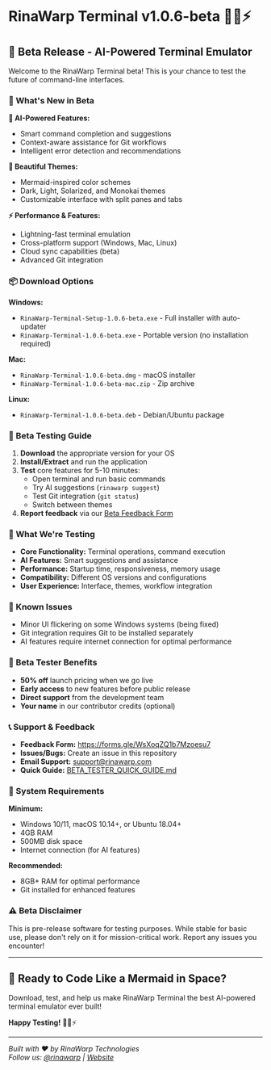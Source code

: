 # RinaWarp Terminal v1.0.6-beta 🧜‍♀️⚡

## 🎉 Beta Release - AI-Powered Terminal Emulator

Welcome to the RinaWarp Terminal beta! This is your chance to test the future of command-line interfaces.

### 🚀 What's New in Beta

**🤖 AI-Powered Features:**
- Smart command completion and suggestions
- Context-aware assistance for Git workflows
- Intelligent error detection and recommendations

**🎨 Beautiful Themes:**
- Mermaid-inspired color schemes
- Dark, Light, Solarized, and Monokai themes
- Customizable interface with split panes and tabs

**⚡ Performance & Features:**
- Lightning-fast terminal emulation
- Cross-platform support (Windows, Mac, Linux)
- Cloud sync capabilities (beta)
- Advanced Git integration

### 📦 Download Options

**Windows:**
- `RinaWarp-Terminal-Setup-1.0.6-beta.exe` - Full installer with auto-updater
- `RinaWarp-Terminal-1.0.6-beta.exe` - Portable version (no installation required)

**Mac:**
- `RinaWarp-Terminal-1.0.6-beta.dmg` - macOS installer
- `RinaWarp-Terminal-1.0.6-beta-mac.zip` - Zip archive

**Linux:**
- `RinaWarp-Terminal-1.0.6-beta.deb` - Debian/Ubuntu package

### 🧪 Beta Testing Guide

1. **Download** the appropriate version for your OS
2. **Install/Extract** and run the application
3. **Test** core features for 5-10 minutes:
   - Open terminal and run basic commands
   - Try AI suggestions (`rinawarp suggest`)
   - Test Git integration (`git status`)
   - Switch between themes
4. **Report feedback** via our [Beta Feedback Form](https://forms.gle/WsXoqZQ1b7Mzoesu7)

### 🎯 What We're Testing

- **Core Functionality:** Terminal operations, command execution
- **AI Features:** Smart suggestions and assistance
- **Performance:** Startup time, responsiveness, memory usage
- **Compatibility:** Different OS versions and configurations
- **User Experience:** Interface, themes, workflow integration

### 🐛 Known Issues

- Minor UI flickering on some Windows systems (being fixed)
- Git integration requires Git to be installed separately
- AI features require internet connection for optimal performance

### 🎁 Beta Tester Benefits

- **50% off** launch pricing when we go live
- **Early access** to new features before public release
- **Direct support** from the development team
- **Your name** in our contributor credits (optional)

### 📞 Support & Feedback

- **Feedback Form:** https://forms.gle/WsXoqZQ1b7Mzoesu7
- **Issues/Bugs:** Create an issue in this repository
- **Email Support:** support@rinawarp.com
- **Quick Guide:** [BETA_TESTER_QUICK_GUIDE.md](./BETA_TESTER_QUICK_GUIDE.md)

### 🔧 System Requirements

**Minimum:**
- Windows 10/11, macOS 10.14+, or Ubuntu 18.04+
- 4GB RAM
- 500MB disk space
- Internet connection (for AI features)

**Recommended:**
- 8GB+ RAM for optimal performance
- Git installed for enhanced features

### ⚠️ Beta Disclaimer

This is pre-release software for testing purposes. While stable for basic use, please don't rely on it for mission-critical work. Report any issues you encounter!

---

## 🚀 Ready to Code Like a Mermaid in Space?

Download, test, and help us make RinaWarp Terminal the best AI-powered terminal emulator ever built!

**Happy Testing!** 🧜‍♀️⚡

---

*Built with ❤️ by RinaWarp Technologies*  
*Follow us: [@rinawarp](https://twitter.com/rinawarp) | [Website](https://rinawarp-terminal.web.app)*
